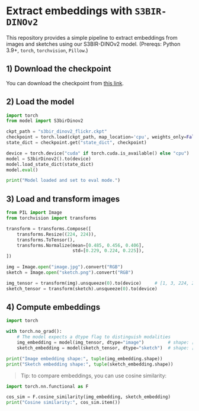 # Extract embeddings with `S3BIR-DINOv2`

This repository provides a simple pipeline to extract embeddings from images and sketches using our S3BIR-DINOv2 model.
(Prereqs: Python 3.9+, `torch`, `torchvision`, `Pillow`.)


## 1) Download the checkpoint
You can download the checkpoint from [this link](http://201.238.213.114:2280/sketchapp/get_files/s3bir_dinov2_flickr.ckpt).

## 2) Load the model

```python
import torch
from model import S3birDinov2

ckpt_path = "s3bir_dinov2_flickr.ckpt"
checkpoint = torch.load(ckpt_path, map_location='cpu', weights_only=False)
state_dict = checkpoint.get("state_dict", checkpoint)

device = torch.device("cuda" if torch.cuda.is_available() else "cpu")
model = S3birDinov2().to(device)
model.load_state_dict(state_dict)
model.eval()

print("Model loaded and set to eval mode.")
```

## 3) Load and transform images

```python
from PIL import Image
from torchvision import transforms

transform = transforms.Compose([
    transforms.Resize((224, 224)),
    transforms.ToTensor(),
    transforms.Normalize(mean=[0.485, 0.456, 0.406],
                         std=[0.229, 0.224, 0.225]),
])

img = Image.open("image.jpg").convert("RGB")
sketch = Image.open("sketch.png").convert("RGB")

img_tensor = transform(img).unsqueeze(0).to(device)     # [1, 3, 224, 224]
sketch_tensor = transform(sketch).unsqueeze(0).to(device)
```

## 4) Compute embeddings

```python
import torch

with torch.no_grad():
    # The model expects a dtype flag to distinguish modalities
    img_embedding = model(img_tensor, dtype="image")         # shape: [1, D]
    sketch_embedding = model(sketch_tensor, dtype="sketch")  # shape: [1, D]

print("Image embedding shape:", tuple(img_embedding.shape))
print("Sketch embedding shape:", tuple(sketch_embedding.shape))
```

> Tip: to compare embeddings, you can use cosine similarity:

```python
import torch.nn.functional as F

cos_sim = F.cosine_similarity(img_embedding, sketch_embedding)
print("Cosine similarity:", cos_sim.item())
```
